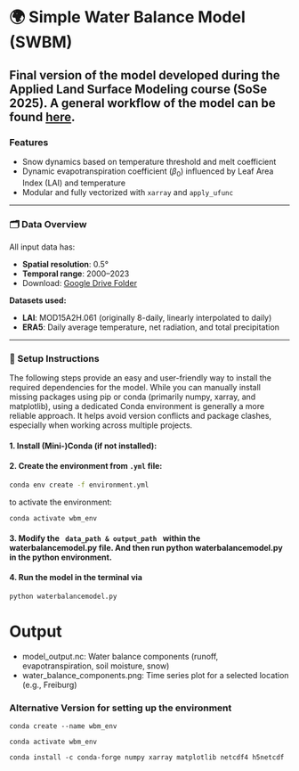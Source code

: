 # 🌍 Simple Water Balance Model (SWBM)

Final version of the model developed during the **Applied Land Surface Modeling** course (SoSe 2025). A general workflow of the model can be found [here](workflow.jpeg).
---

### Features
- Snow dynamics based on temperature threshold and melt coefficient
- Dynamic evapotranspiration coefficient ($\beta_0$) influenced by Leaf Area Index (LAI) and temperature
- Modular and fully vectorized with `xarray` and `apply_ufunc`

---

### 🗂️ Data Overview

All input data has:
- **Spatial resolution**: 0.5°
- **Temporal range**: 2000–2023  
- Download: [Google Drive Folder](https://drive.google.com/drive/folders/1V765zRx40aa4dfW-wJSSS-9CB0W1tfSI?usp=sharing)

**Datasets used:**
- **LAI**: MOD15A2H.061 (originally 8-daily, linearly interpolated to daily)
- **ERA5**: Daily average temperature, net radiation, and total precipitation

---

### 🔧 Setup Instructions

The following steps provide an easy and user-friendly way to install the required dependencies for the model. While you can manually install missing packages using pip or conda (primarily numpy, xarray, and matplotlib), using a dedicated Conda environment is generally a more reliable approach. It helps avoid version conflicts and package clashes, especially when working across multiple projects.

#### 1. Install (Mini-)Conda (if not installed):  


#### 2. Create the environment from `.yml` file:
```bash
conda env create -f environment.yml
```

to activate the environment:

```
conda activate wbm_env
```

#### 3. Modify the <code> data_path & output_path </code> within the waterbalancemodel.py file. And then run python waterbalancemodel.py in the python environment.

#### 4. Run the model in the terminal via
```
python waterbalancemodel.py
```


# Output 
- model_output.nc: Water balance components (runoff, evapotranspiration, soil moisture, snow)
- water_balance_components.png: Time series plot for a selected location (e.g., Freiburg)


### Alternative Version for setting up the environment
```
conda create --name wbm_env

conda activate wbm_env

conda install -c conda-forge numpy xarray matplotlib netcdf4 h5netcdf

```

